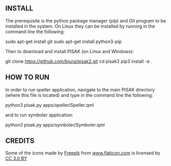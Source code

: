 ## INSTALL

The prerequisite is the python package manager (pip) and Git program to be installed in the system. On Linux they can be installed by running in the command line the following:

sudo apt-get install git
sudo apt-get install python3-pip

Then to download and install PISAK (on Linux and Windows):

git clone https://github.com/bjura/pisak2.git
cd pisak2
pip3 install -e .


## HOW TO RUN

In order to run speller application, navigate to the main PISAK directory (where this file is located) and type in the command line the following:

python3 pisak.py apps/speller/Speller.qml

and to run symboler application:

python3 pisak.py apps/symboler/Symboler.qml


## CREDITS

<div>Some of the icons made by <a href="http://www.freepik.com" title="Freepik">Freepik</a> from <a href="http://www.flaticon.com" title="Flaticon">www.flaticon.com</a> is licensed by <a href="http://creativecommons.org/licenses/by/3.0/" title="Creative Commons BY 3.0" target="_blank">CC 3.0 BY</a></div>
